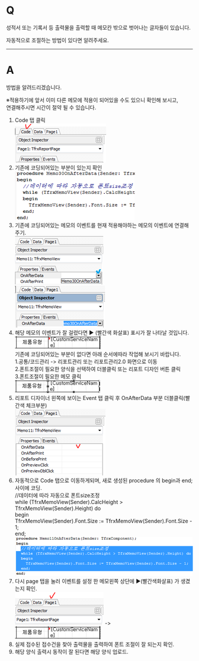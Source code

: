 # Q

성적서 또는 기록서 등 출력물을 출력할 때 메모칸 밖으로 벗어나는 글자들이 있습니다.  

자동적으로 조절하는 방법이 있다면 알려주세요.

***
# A
방법을 알려드리겠습니다.  

※적용하기에 앞서 이미 다른 메모에 적용이 되어있을 수도 있으니 확인해 보시고,  
연결해주시면 시간이 절약 될 수 있습니다.  
1. Code 탭 클릭  
![](/assets/faq/002-10/01Code_탭_클릭.png)  
1. 기존에 코딩되어있는 부분이 있는지 확인  
![](/assets/faq/002-10/02기존코딩확인.png)  
1. 기존에 코딩되어있는 메모의 이벤트를 현재 적용해야하는 메모의 이벤트에 연결해주기.  
![](/assets/faq/002-10/03기존코딩선택.png)  
![](/assets/faq/002-10/04같은_이벤트_적용.png)  
1. 해당 메모의 이벤트가 잘 걸렸다면 ▶ (빨간색 화살표) 표시가 잘 나타날 것입니다.  
![](/assets/faq/002-10/05빨간화살표확인.png)  
기존에 코딩되어있는 부분이 없다면 아래 순서에따라 작업해 보시기 바랍니다.  
1.공통/코드관리 -> 리포트관리 또는 리포트관리2.0 화면으로 이동  
2.폰트조절이 필요한 양식을 선택하여 더블클릭 또는 리포트 디자인 버튼 클릭  
3.폰트조절이 필요한 메모 클릭  
![](/assets/faq/002-10/06메모선택.png)  
1. 리포트 디자이너 왼쪽에 보이는 Event 탭 클릭 후 OnAfterData 부분 더블클릭(빨간색 체크부분)  
![](/assets/faq/002-10/07이벤트연결.png)  
1. 자동적으로 Code 탭으로 이동하게되며, 새로 생성된 procedure 의 begin과 end; 사이에 코딩.  
//데이터에 따라 자동으로 폰트size조정                                                               
  while (TfrxMemoView(Sender).CalcHeight > TfrxMemoView(Sender).Height) do  
  begin  
    TfrxMemoView(Sender).Font.Size := TfrxMemoView(Sender).Font.Size - 1;  
  end;  
![](/assets/faq/002-10/08코딩.png)  
1. 다시 page 탭을 눌러 이벤트를 설정 한 메모왼쪽 상단에 ▶(빨간색화살표) 가 생겼는지 확인.  
![](/assets/faq/002-10/09다시페이지.png)  ->  ![](/assets/faq/002-10/10빨간화살표확인.png)  
1. 실제 접수된 접수건을 찾아 출력물을 출력하여 폰트 조절이 잘 되는지 확인.  
1. 해당 양식 출력시 동작이 잘 된다면 해당 양식 업로드.  
